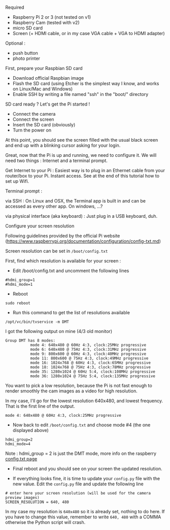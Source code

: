 Required

- Raspberry Pi 2 or 3 (not tested on v1)
- Raspberry Cam (tested with v2)
- micro SD card
- Screen (+ HDMI cable, or in my case VGA cable + VGA to HDMI adapter)

Optional :
- push button
- photo printer


First, prepare your Raspbian SD card
- Download official Raspbian image
- Flash the SD card (using Etcher is the simplest way I know, and works on Linux/Mac and Windows)
- Enable SSH by writing a file named "ssh" in the "boot/" directory

SD card ready ? Let's get the Pi started !
- Connect the camera
- Connect the screen
- Insert the SD card (obviously)
- Turn the power on

At this point, you should see the screen filled with the usual black screen and end up with a blinking cursor asking for your login.

Great, now that the Pi is up and running, we need to configure it. We will need two things : Internet and a terminal prompt.

Get Internet to your Pi :
Easiest way is to plug in an Ethernet cable from your router/box to your Pi. Instant access. See at the end of this tutorial how to set up Wifi.

Terminal prompt :

via SSH :
On Linux and OSX, the Terminal app is built in and can be accessed as every other app.
On windows, ...?

via physical interface (aka keyboard) :
Just plug in a USB keyboard, duh.


Configure your screen resolution

Following guidelines provided by the official Pi website (https://www.raspberrypi.org/documentation/configuration/config-txt.md)

Screen resolution can be set in `/boot/config.txt`

First, find which resolution is available for your screen :

- Edit /boot/config.txt and uncomment the following lines

```
#hdmi_group=1
#hdmi_mode=1
```

- Reboot

```
sudo reboot
```

- Run this command to get the list of resolutions available

```
/opt/vc/bin/tvservice -m DMT
```

I got the following output on mine (4/3 old monitor)

```
Group DMT has 8 modes:
           mode 4: 640x480 @ 60Hz 4:3, clock:25MHz progressive
           mode 6: 640x480 @ 75Hz 4:3, clock:31MHz progressive
           mode 9: 800x600 @ 60Hz 4:3, clock:40MHz progressive
           mode 11: 800x600 @ 75Hz 4:3, clock:49MHz progressive
           mode 16: 1024x768 @ 60Hz 4:3, clock:65MHz progressive
           mode 18: 1024x768 @ 75Hz 4:3, clock:78MHz progressive
           mode 35: 1280x1024 @ 60Hz 5:4, clock:108MHz progressive
           mode 36: 1280x1024 @ 75Hz 5:4, clock:135MHz progressive
```

You want to pick a low resolution, because the Pi is not fast enough to render smoothly the cam images as a video for high resolution.

In my case, I'll go for the lowest resolution 640x480, and lowest frequency. That is the first line of the output.

```
mode 4: 640x480 @ 60Hz 4:3, clock:25MHz progressive
```

- Now back to edit `/boot/config.txt` and choose mode #4 (the one displayed above)

```
hdmi_group=2
hdmi_mode=4
```
Note : hdmi_group = 2 is just the DMT mode, more info on the raspberry [config.txt page](https://www.raspberrypi.org/documentation/configuration/config-txt.md)

- Final reboot and you should see on your screen the updated resolution.

- If everything looks fine, it is time to update your `config.py` file with the new value. Edit the `config.py` file and update the following line

```
# enter here your screen resolution (will be used for the camera preview images)
SCREEN_RESOLUTION = 640, 480
```

In my case my resolution is `640x480` so it is already set, nothing to do here. If you have to change this value, remember to write `640, 480` with a COMMA otherwise the Python script will crash.
